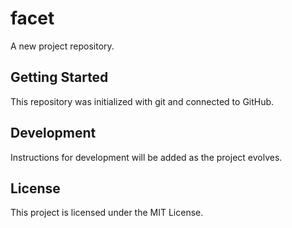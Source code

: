 # facet

A new project repository.

## Getting Started

This repository was initialized with git and connected to GitHub.

## Development

Instructions for development will be added as the project evolves.

## License

This project is licensed under the MIT License.